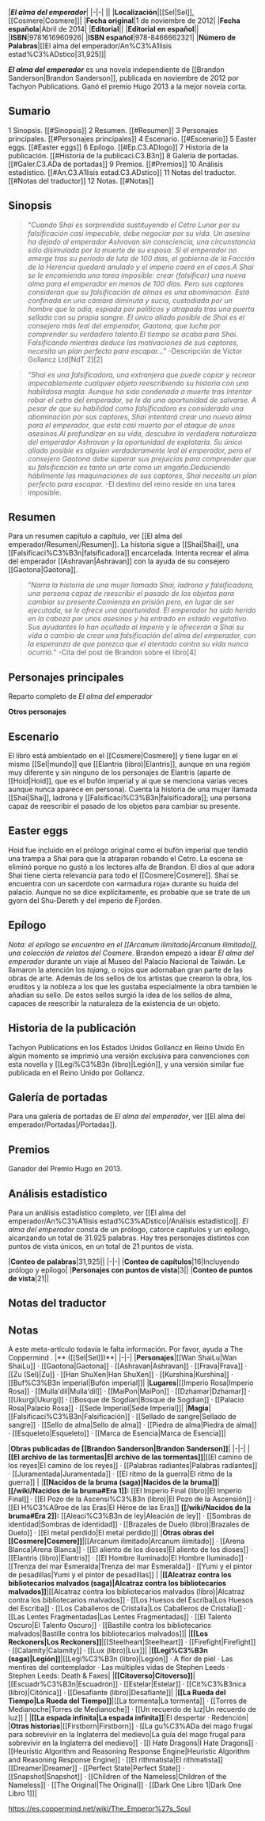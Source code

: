 

|***El alma del emperador***|
|-|-|
||
|**Localización**|[[Sel\|Sel]], [[Cosmere\|Cosmere]]|
|**Fecha original**|1 de noviembre de 2012|
|**Fecha española**|Abril de 2014|
|**Editorial**||
|**Editorial en español**||
|**ISBN**|9781616960926|
|**ISBN español**|978-8466662321|
|**Número de Palabras**|[[El alma del emperador/An%C3%A1lisis estad%C3%ADstico\|31,925]]|

***El alma del emperador*** es una novela independiente de [[Brandon Sanderson\|Brandon Sanderson]], publicada en noviembre de 2012 por Tachyon Publications. Ganó el premio Hugo 2013 a la mejor novela corta.

## Sumario

1 Sinopsis. [[#Sinopsis]] 
2 Resumen. [[#Resumen]] 
3 Personajes principales. [[#Personajes principales]] 
4 Escenario. [[#Escenario]] 
5 Easter eggs. [[#Easter eggs]] 
6 Epílogo. [[#Ep.C3.ADlogo]] 
7 Historia de la publicación. [[#Historia de la publicaci.C3.B3n]] 
8 Galería de portadas. [[#Galer.C3.ADa de portadas]] 
9 Premios. [[#Premios]] 
10 Análisis estadístico. [[#An.C3.A1lisis estad.C3.ADstico]] 
11 Notas del traductor. [[#Notas del traductor]] 
12 Notas. [[#Notas]] 


## Sinopsis
>“*Cuando Shai es sorprendida sustituyendo el Cetro Lunar por su falsificación casi impecable, debe negociar por su vida. Un asesino ha dejado al emperador Ashravan sin consciencia, una circunstancia sólo disimulada por la muerte de su esposa. Si el emperador no emerge tras su periodo de luto de 100 días, el gobierno de la Facción de la Herencia quedará anulado y el imperio caerá en el caos.A Shai se le encomienda una tarea imposible: crear (falsificar) una nueva alma para el emperador en menos de 100 días. Pero sus captores consideran que su falsificación de almas es una abominación. Está confinada en una cámara diminuta y sucia, custodiada por un hombre que la odia, espiada por políticos y atrapada tras una puerta sellada con su propia sangre. El único aliado posible de Shai es el consejero más leal del emperador, Gaotona, que lucha por comprender su verdadero talento.El tiempo se acaba para Shai. Falsificando mientras deduce las motivaciones de sus captores, necesita un plan perfecto para escapar...*”
\-Descripción de Victor Gollancz Ltd[NdT 2][2]


>“*Shai es una falsificadora, una extranjera que puede copiar y recrear impecablemente cualquier objeto reescribiendo su historia con una habilidosa magia. Aunque ha sido condenada a muerte tras intentar robar el cetro del emperador, se le da una oportunidad de salvarse. A pesar de que su habilidad como falsificadora es considerada una abominación por sus captores, Shai intentará crear una nueva alma para el emperador, que está casi muerto por el ataque de unos asesinos.Al profundizar en su vida, descubre la verdadera naturaleza del emperador Ashravan y la oportunidad de explotarla. Su único aliado posible es alguien verdaderamente leal al emperador, pero el consejero Gaotona debe superar sus prejuicios para comprender que su falsificación es tanto un arte como un engaño.Deduciendo hábilmente las maquinaciones de sus captores, Shai necesita un plan perfecto para escapar.*
\-El destino del reino reside en una tarea imposible.


## Resumen
Para un resumen capítulo a capítulo, ver [[El alma del emperador/Resumen\|/Resumen]].
La historia sigue a [[Shai\|Shai]], una [[Falsificaci%C3%B3n\|falsificadora]] encarcelada. Intenta recrear el alma del emperador [[Ashravan\|Ashravan]] con la ayuda de su consejero [[Gaotona\|Gaotona]].

>“*Narra la historia de una mujer llamada Shai, ladrona y falsificadora, una persona capaz de reescribir el pasado de los objetos para cambiar su presente.Comienza en prisión pero, en lugar de ser ejecutada, se le ofrece una oportunidad. El emperador ha sido herido en la cabeza por unos asesinos y ha entrado en estado vegetativo. Sus ayudantes lo han ocultado al imperio y le ofrecerán a Shai su vida a cambio de crear una falsificación del alma del emperador, con la esperanza de que parezca que el atentado contra su vida nunca ocurrió.*”
\-Cita del post de Brandon sobre el libro[4]


## Personajes principales
  Reparto completo de *El alma del emperador*

**Otros personajes**


## Escenario
El libro está ambientado en el [[Cosmere\|Cosmere]] y tiene lugar en el mismo [[Sel\|mundo]] que [[Elantris (libro)\|Elantris]], aunque en una región muy diferente y sin ninguno de los personajes de Elantris (aparte de [[Hoid\|Hoid]], que es el bufón imperial y al que se menciona varias veces aunque nunca aparece en persona). Cuenta la historia de una mujer llamada [[Shai\|Shai]], ladrona y [[Falsificaci%C3%B3n\|falsificadora]]; una persona capaz de reescribir el pasado de los objetos para cambiar su presente.

## Easter eggs
Hoid fue incluido en el prólogo original como el bufón imperial que tendió una trampa a Shai para que la atraparan robando el Cetro. La escena se eliminó porque no gustó a los lectores alfa de Brandon.
El dios al que adora Shai tiene cierta relevancia para todo el [[Cosmere\|Cosmere]].
Shai se encuentra con un sacerdote con «armadura roja» durante su huida del palacio. Aunque no se dice explícitamente, es probable que se trate de un gyorn del Shu-Dereth y del imperio de Fjorden.

## Epílogo
*Nota: el epílogo se encuentra en el *[[Arcanum ilimitado\|Arcanum ilimitado]]*, una colección de relatos del Cosmere*.
Brandon empezó a idear *El alma del emperador* durante un viaje al Museo del Palacio Nacional de Taiwán. Le llamaron la atención los *tojang*, o  rojos que adornaban gran parte de las obras de arte. Además de los sellos de los artistas que crearon la obra, los eruditos y la nobleza a los que les gustaba especialmente la obra también le añadían su sello. De estos sellos surgió la idea de los sellos de alma, capaces de reescribir la naturaleza de la existencia de un objeto.

## Historia de la publicación
Tachyon Publications en los Estados Unidos
Gollancz en Reino Unido
En algún momento se imprimió una versión exclusiva para convenciones con esta novella y [[Legi%C3%B3n (libro)\|Legión]], y una versión similar fue publicada en el Reino Unido por Gollancz.

## Galería de portadas
Para una galería de portadas de *El alma del emperador*, ver [[El alma del emperador/Portadas\|/Portadas]].
## Premios
Ganador del Premio Hugo en 2013.

## Análisis estadístico
Para un análisis estadístico completo, ver [[El alma del emperador/An%C3%A1lisis estad%C3%ADstico\|/Análisis estadístico]].
*El alma del emperador* consta de un prólogo, catorce capítulos y un epílogo, alcanzando un total de 31.925 palabras. Hay tres personajes distintos con puntos de vista únicos, en un total de 21 puntos de vista.

|**Conteo de palabras**|31,925||
|-|-|
|**Conteo de capítulos**|16|Incluyendo prólogo y epílogo|
|**Personajes con puntos de vista**|3||
|**Conteo de puntos de vista**|21||

## Notas del traductor

## Notas

A este meta-artículo todavía le falta información. Por favor, ayuda a The Coppermind .
|** ([[Sel\|Sel]])**|
|-|-|
|**Personajes**|[[Wan ShaiLu\|Wan ShaiLu]] · [[Gaotona\|Gaotona]] · [[Ashravan\|Ashravan]] · [[Frava\|Frava]] · [[Zu (Sel)\|Zu]] · [[Han ShuXen\|Han ShuXen]] · [[Kurshina\|Kurshina]] · [[Buf%C3%B3n imperial\|Bufón imperial]]|
|**Lugares**|[[Imperio Rosa\|Imperio Rosa]] · [[Mulla'dil\|Mulla'dil]] · [[MaiPon\|MaiPon]] · [[Dzhamar\|Dzhamar]] · [[Ukurgi\|Ukurgi]] · [[Bosque de Sogdian\|Bosque de Sogdian]] · [[Palacio Rosa\|Palacio Rosa]] · [[Sede Imperial\|Sede Imperial]]|
|**Magia**|[[Falsificaci%C3%B3n\|Falsificación]] · [[Sellado de sangre\|Sellado de sangre]] · [[Sello de alma\|Sello de alma]] · [[Piedra de alma\|Piedra de alma]] · [[Esqueleto\|Esqueleto]] · [[Marca de Esencia\|Marca de Esencia]]|

|**Obras publicadas de [[Brandon Sanderson\|Brandon Sanderson]]**|
|-|-|
|**[[El archivo de las tormentas\|El archivo de las tormentas]]**|[[El camino de los reyes\|El camino de los reyes]] · [[Palabras radiantes\|Palabras radiantes]] · [[Juramentada\|Juramentada]] · [[El ritmo de la guerra\|El ritmo de la guerra]] |
|**[[Nacidos de la bruma (saga)\|Nacidos de la bruma]]**|**[[/wiki/Nacidos de la bruma#Era 1]]:** [[El Imperio Final (libro)\|El Imperio Final]] · [[El Pozo de la Ascensi%C3%B3n (libro)\|El Pozo de la Ascensión]] · [[El H%C3%A9roe de las Eras\|El Héroe de las Eras]] **[[/wiki/Nacidos de la bruma#Era 2]]:** [[Aleaci%C3%B3n de ley\|Aleación de ley]] · [[Sombras de identidad\|Sombras de identidad]] · [[Brazales de Duelo (libro)\|Brazales de Duelo]] · [[El metal perdido\|El metal perdido]]|
|**Otras obras del [[Cosmere\|Cosmere]]**|[[Arcanum ilimitado\|Arcanum ilimitado]] · [[Arena Blanca\|Arena Blanca]] · [[El aliento de los dioses\|El aliento de los dioses]] · [[Elantris (libro)\|Elantris]] · [[El Hombre Iluminado\|El Hombre Iluminado]] · [[Trenza del mar Esmeralda\|Trenza del mar Esmeralda]] · [[Yumi y el pintor de pesadillas\|Yumi y el pintor de pesadillas]] |
|**[[Alcatraz contra los bibliotecarios malvados (saga)\|Alcatraz contra los bibliotecarios malvados]]**|[[Alcatraz contra los bibliotecarios malvados (libro)\|Alcatraz contra los bibliotecarios malvados]] · [[Los Huesos del Escriba\|Los Huesos del Escriba]] · [[Los Caballeros de Cristalia\|Los Caballeros de Cristalia]] · [[Las Lentes Fragmentadas\|Las Lentes Fragmentadas]] · [[El Talento Oscuro\|El Talento Oscuro]] · [[Bastille contra los bibliotecarios malvados\|Bastille contra los bibliotecarios malvados]]|
|**[[Los Reckoners\|Los Reckoners]]**|[[Steelheart\|Steelheart]] · [[Firefight\|Firefight]] · [[Calamity\|Calamity]] · [[Lux (libro)\|Lux]]|
|**[[Legi%C3%B3n (saga)\|Legión]]**|[[Legi%C3%B3n (libro)\|Legión]] · A flor de piel · Las mentiras del contemplador · Las múltiples vidas de Stephen Leeds · Stephen Leeds: Death & Faxes|
|**[[Citoverso\|Citoverso]]**|[[Escuadr%C3%B3n\|Escuadrón]] · [[Estelar\|Estelar]] · [[Cit%C3%B3nica (libro)\|Citónica]] · [[Desafiante (libro)\|Desafiante]]|
|**[[La Rueda del Tiempo\|La Rueda del Tiempo]]**|[[La tormenta\|La tormenta]] · [[Torres de Medianoche\|Torres de Medianoche]] · [[Un recuerdo de luz\|Un recuerdo de luz]] |
|**[[La espada infinita\|La espada infinita]]**|El despertar · Redención|
|**Otras historias**|[[Firstborn\|Firstborn]] · [[La gu%C3%ADa del mago frugal para sobrevivir en la Inglaterra del medievo\|La guía del mago frugal para sobrevivir en la Inglaterra del medievo]] · [[I Hate Dragons\|I Hate Dragons]] · [[Heuristic Algorithm and Reasoning Response Engine\|Heuristic Algorithm and Reasoning Response Engine]] · [[El rithmatista\|El rithmatista]] [[Dreamer\|Dreamer]] · [[Perfect State\|Perfect State]] · [[Snapshot\|Snapshot]] · [[Children of the Nameless\|Children of the Nameless]] · [[The Original\|The Original]] · [[Dark One Libro 1\|Dark One Libro 1]]|



https://es.coppermind.net/wiki/The_Emperor%27s_Soul